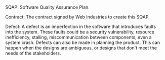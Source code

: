 SQAP: Software Quality Assurance Plan.

Contract: The contract signed by Web Industries to create this SQAP.

Defect: A defect is an imperfection in the software that introduces faults into the system. These faults could be a security vulnerability, resource inefficiency, stalling, miscommunication between components, even a system crash. Defects can also be made in planning the product. This can happen when the designs are ambiguous, or designs that don't meet the needs of the stakeholders.
